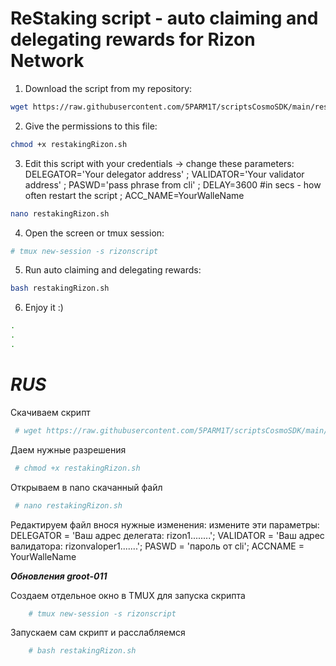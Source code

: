 # ReStaking script - auto claiming and delegating rewards for Rizon Network

1. Download the script from my repository:

```bash
wget https://raw.githubusercontent.com/5PARM1T/scriptsCosmoSDK/main/restakingRizon.sh
```

2. Give the permissions to this file:

```bash
chmod +x restakingRizon.sh
```

3. Edit this script with your credentials -> change these parameters: DELEGATOR='Your delegator address' ;
VALIDATOR='Your validator address' ;
PASWD='pass phrase from cli' ;
DELAY=3600 #in secs - how often restart the script ;
ACC_NAME=YourWalleName 
 
 ```bash
nano restakingRizon.sh
```
4. Open the screen or tmux session:
 
 ```bash
# tmux new-session -s rizonscript
```
5. Run auto claiming and delegating rewards:

 ```bash
bash restakingRizon.sh
```
6. Enjoy it :)

```bash
.
.
.
```
# ***RUS***  
Скачиваем скрипт 
```bash
 # wget https://raw.githubusercontent.com/5PARM1T/scriptsCosmoSDK/main/restakingRizon.sh
```
Даем нужные разрешения
```bash
 # chmod +x restakingRizon.sh
```
Открываем в nano скачанный файл
```bash
 # nano restakingRizon.sh
```
Редактируем файл внося нужные изменения: измените эти параметры: 
 DELEGATOR = 'Ваш адрес делегата: rizon1........'; 
 VALIDATOR = 'Ваш адрес валидатора: rizonvaloper1.......'; 
 PASWD = 'пароль от cli'; 
 ACCNAME = YourWalleName

 ***Обновления groot-011***
 
   Создаем отдельное окно в TMUX для запуска скрипта
```bash
    # tmux new-session -s rizonscript
```
   
   Запускаем сам скрипт и расслабляемся
```bash
    # bash restakingRizon.sh
```
